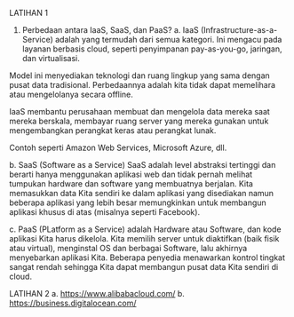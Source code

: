 LATIHAN 1
1. Perbedaan antara IaaS, SaaS, dan PaaS?
a. IaaS (Infrastructure-as-a-Service) adalah yang termudah dari semua kategori. Ini mengacu pada layanan berbasis cloud, seperti penyimpanan pay-as-you-go, jaringan, dan virtualisasi.

Model ini menyediakan teknologi dan ruang lingkup yang sama dengan pusat data tradisional. Perbedaannya adalah kita tidak dapat memelihara atau mengelolanya secara offline.

IaaS membantu perusahaan membuat dan mengelola data mereka saat mereka berskala, membayar ruang server yang mereka gunakan untuk mengembangkan perangkat keras atau perangkat lunak.

Contoh seperti Amazon Web Services, Microsoft Azure, dll.

b. SaaS (Software as a Service)
SaaS adalah level abstraksi tertinggi dan berarti hanya menggunakan aplikasi web dan tidak pernah melihat tumpukan hardware dan software yang membuatnya berjalan. Kita memasukkan data Kita sendiri ke dalam aplikasi yang disediakan namun beberapa aplikasi yang lebih besar memungkinkan untuk membangun aplikasi khusus di atas (misalnya seperti Facebook).

c. PaaS (PLatform as a Service)
adalah Hardware atau Software, dan kode aplikasi Kita harus dikelola. Kita memilih server untuk diaktifkan (baik fisik atau virtual), menginstal OS dan berbagai Software, lalu akhirnya menyebarkan aplikasi Kita. Beberapa penyedia menawarkan kontrol tingkat sangat rendah sehingga Kita dapat membangun pusat data Kita sendiri di cloud.

LATIHAN 2
a. https://www.alibabacloud.com/
b. https://business.digitalocean.com/